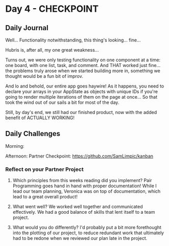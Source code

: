 # Day 4 - CHECKPOINT

## Daily Journal

Well... Functionality notwithstanding, this thing's looking... fine...

Hubris is, after all, my one great weakness...

Turns out, we were only testing functionality on one component at a time: one board, with one list, task, and comment.
And THAT worked just fine... the problems truly arose when we started building more in, something we thought would be a fun bit of improv.

And lo and behold, our entire app goes haywire! As it happens, you need to declare your arrays in your AppState as objects with unique IDs if you're going to render multiple iterations of them on the page at once... So that took the wind out of our sails a bit for most of the day.

Still, by day's end, we still had our finished product, now with the added benefit of ACTUALLY WORKING!

## Daily Challenges

Morning:

Afternoon: Partner Checkpoint: https://github.com/SamLimpic/kanban

### Reflect on your Partner Project

1. Which principles from this weeks reading did you implement?
   Pair Programming goes hand in hand with proper documentation!
   While I lead our team planning, Veronica was on top of documentation, which lead to a great overall product!

2. What went well?
   We worked well together and communicated effectively. We had a good balance of skills that lent itself to a team project.

3. What would you do differently?
   I'd probably put a bit more forethought into the plotting of our project, to reduce redundant work that ultimately had to be redone when we reviewed our plan late in the project.
